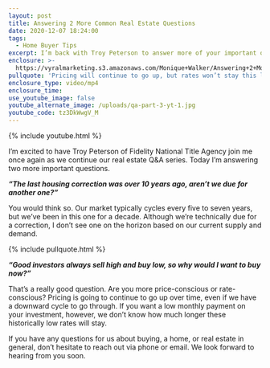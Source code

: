 ```yaml
---
layout: post
title: Answering 2 More Common Real Estate Questions
date: 2020-12-07 18:24:00
tags:
  - Home Buyer Tips
excerpt: I’m back with Troy Peterson to answer more of your important questions.
enclosure: >-
  https://vyralmarketing.s3.amazonaws.com/Monique+Walker/Answering+2+More+Common+Real+Estate+Questions.mp4
pullquote: 'Pricing will continue to go up, but rates won’t stay this low forever.'
enclosure_type: video/mp4
enclosure_time:
use_youtube_image: false
youtube_alternate_image: /uploads/qa-part-3-yt-1.jpg
youtube_code: tz3DkWwgV_M
---
```


{% include youtube.html %}

I’m excited to have Troy Peterson of Fidelity National Title Agency join me once again as we continue our real estate Q&A series. Today I’m answering two more important questions.

***“The last housing correction was over 10 years ago, aren’t we due for another one?”***

You would think so. Our market typically cycles every five to seven years, but we’ve been in this one for a decade. Although we’re technically due for a correction, I don’t see one on the horizon based on our current supply and demand.

{% include pullquote.html %}

***“Good investors always sell high and buy low, so why would I want to buy now?”***

That’s a really good question. Are you more price-conscious or rate-conscious? Pricing is going to continue to go up over time, even if we have a downward cycle to go through. If you want a low monthly payment on your investment, however, we don’t know how much longer these historically low rates will stay.

If you have any questions for us about buying, a home, or real estate in general, don’t hesitate to reach out via phone or email. We look forward to hearing from you soon.
